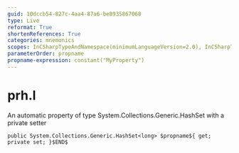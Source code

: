 ```yaml
---
guid: 10dccb54-827c-4aa4-87a6-be8935867068
type: Live
reformat: True
shortenReferences: True
categories: mnemonics
scopes: InCSharpTypeAndNamespace(minimumLanguageVersion=2.0), InCSharpTypeMember(minimumLanguageVersion=2.0)
parameterOrder: propname
propname-expression: constant("MyProperty")
---
```


# prh.l

An automatic property of type System.Collections.Generic.HashSet<long> with a private setter

```
public System.Collections.Generic.HashSet<long> $propname${ get; private set; }$END$
```
